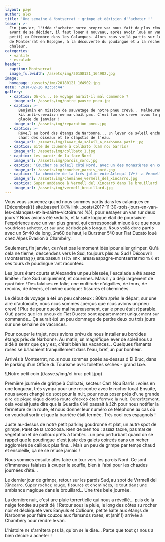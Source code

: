 ```yaml
---
layout: page
author: alex
title: 'Une semaine à Montserrat : grimpe et décision d''acheter !'
teaser: >-
  Fin janvier, l'idée d'acheter notre propre van nous fait de plus rêver... Mais
  avant de se décider, il faut louer à nouveau, après avoir loué un van (trop
  petit) en Décembre dans les Calanques. Alors nous voilà partis sur les routes
  de Montserrat en Espagne, à la découverte du poudingue et à la recherche de la
  chaleur.
categories:
  - vanlife
  - escalade
header:
  caption: Montserrat
  image_fullwidth: /assets/img/20180121_164902.jpg
image:
  homepage: /assets/img/20180121_164902.jpg
date: '2018-02-26 02:56:44'
gallery:
  - caption: Oh-oh... Le voyage aurait-il mal commencé ?
    image_url: /assets/img/notre pauvre pneu.jpg
  - caption: >-
      Benjamin en mission de sauvetage de notre pneu crevé... Malheureusement le
      kit anti-crevaison ne marchait pas. C'est fun de crever sous la pluie
      glacée de janvier !
    image_url: /assets/img/reparation pneu.jpg
  - caption: >-
      Réveil au bord des étangs de Narbonne... un lever de soleil enchanteur, le
      chant des oiseaux et le clapotis de l'eau.
    image_url: /assets/img/lever_de_soleil_a_narbonne petit.jpg
  - caption: Site de couenne à Collbató (Cam nou barris)
    image_url: /assets/img/collbato_1.jpg
  - caption: Les parois de la face Nord
    image_url: /assets/img/parois_nord.jpg
  - caption: 'Coucher de soleil côté Nord, avec un des monastères en contrebas'
    image_url: /assets/img/coucher_parois_nord.jpg
  - caption: 'La cheminée de la très jolie voie Arlequí (V+), a Vermell del Xincarró '
    image_url: /assets/img/cheminee_vermell_del_xincarro.jpg
  - caption: Super ambiance à Vermell del Xincarró dans le brouillard
    image_url: /assets/img/vermell_brouillard.jpg
---
```

Vous vous souvenez quand nous sommes partis dans les calanques en [Décembre]({{ site.baseurl }}{% link _posts/2017-11-30-trois-jours-en-van-les-calanques-et-la-sainte-victoire.md %}), pour essayer un van sur deux jours ? Nous avions été séduits, et la suite logique était de poursuivre l'expérience avec un van plus grand, qui correspondait mieux à ce que nous voudrions acheter, et sur une période plus longue. Nous voilà donc partis avec un 5m40 de long, 2m60 de haut, le Burstner 540 sur Fiat Ducato loué chez Alpes Evasion à Chambéry.

Seulement, fin janvier, ce n'est pas le moment idéal pour aller grimper. Qu'à cela ne tienne, descendons vers le Sud, toujours plus au Sud ! Découvrir [Montserrat]({{ site.baseurl }}{% link _areas/espagne-montserrat.md %}) et ses tours de poudingue tant racontées.

Les jours étant courts et Alexandra un peu blessée, l'escalade a été assez limitée : face Sud uniquement, et couennes. Mais il y a déjà largement de quoi faire ! Des falaises en folie, une multitude d'aiguilles, de tours, de recoins, de dévers, et même quelques fissures et cheminées.

Le début du voyage a été un peu cahoteux : 80km après le départ, sur une aire d'autoroute, nous nous sommes aperçus que nous avions un pneu crevé ! Plus de peur que de mal heureusement, car le pneu était réparable. Ouf, parce que les pneus de Fiat Ducato sont apparemment uniquement sur commande... Ça aurait été un peu dommage de perdre deux ou trois jours sur une semaine de vacances.

Pour couper le trajet, nous avions prévu de nous installer au bord des étangs près de Narbonne. Au matin, un magnifique lever de soleil nous a aidé à sentir que ça y est, c'était bien les vacances... Quelques flamants roses se baladaient tranquillement dans l'eau, bref, un pur bonheur.

Arrivés à Montserrat, nous nous sommes posés au-dessus d'El Bruc, dans le parking d'un Office du Tourisme avec toilettes sèches - grand luxe.

![Notre petit coin ](/assets/img/el bruc petit.jpg)

 Première journée de grimpe à Collbató, secteur Cam Nou Barris : voies en une longueur, très sympa pour une rencontre avec le rocher local. Ensuite, nous avons changé de spot pour la nuit, pour nous poser près d'une grande aire de pique nique dont la route d'accès était fermée la nuit. Concrètement, cela voulait juste dire que la Guardia Civil passait à 22h pour nous notifier la fermeture de la route, et nous donner leur numéro de téléphone au cas où on voudrait sortir et que la barrière était fermée. Très cool ces espagnols !

Juste au-dessus de notre petit parking goudronné et plat, un autre spot de grimpe, Paret de la Codolosa. Rien de bien fou : assez facile, pas mal de végétation et de cailloux prêts à tomber... un peu perturbant quand on se rappel que le poudingue, c'est juste des galets coincés dans un rocher aggloméré de cailloux plus fins... Mais un peu de grimpe par temps chaud et ensoleillé, ça ne se refuse jamais !

Nous sommes ensuite allés faire un tour vers les parois Nord. Ce sont d'immenses falaises à couper le souffle, bien à l'abri pour les chaudes journées d'été...

Le dernier jour de grimpe, retour sur les parois Sud, au spot de Vermell del Xincarro. Super rocher, rouge, fissures et cheminées, le tout dans une ambiance magique dans le brouillard... Une très belle journée.

La dernière nuit, c'est une pluie torrentielle qui nous a réveillé... puis de la neige fondue au petit déj ! Retour sous la pluie, le long des côtes au rocher noir et déchiqueté vers Banyuls et Collioure, petite halte aux étangs de Narbonne pour faire coucou aux flamands roses, et (snif !) arrivée à Chambéry pour rendre le van.

L'histoire ne s'arrêtera pas là, qu'on se le dise... Parce que tout ça nous a bien décidé à acheter !
